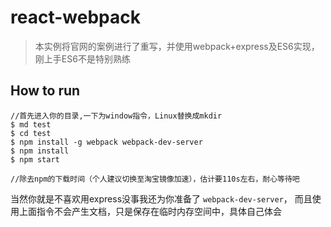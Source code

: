 # react-webpack

> 本实例将官网的案例进行了重写，并使用webpack+express及ES6实现，刚上手ES6不是特别熟练

## How to run

```
//首先进入你的目录,一下为window指令，Linux替换成mkdir
$ md test
$ cd test
$ npm install -g webpack webpack-dev-server
$ npm install
$ npm start

//除去npm的下载时间（个人建议切换至淘宝镜像加速），估计要110s左右，耐心等待吧
```


当然你就是不喜欢用express没事我还为你准备了 `webpack-dev-server`，
而且使用上面指令不会产生文档，只是保存在临时内存空间中，具体自己体会
